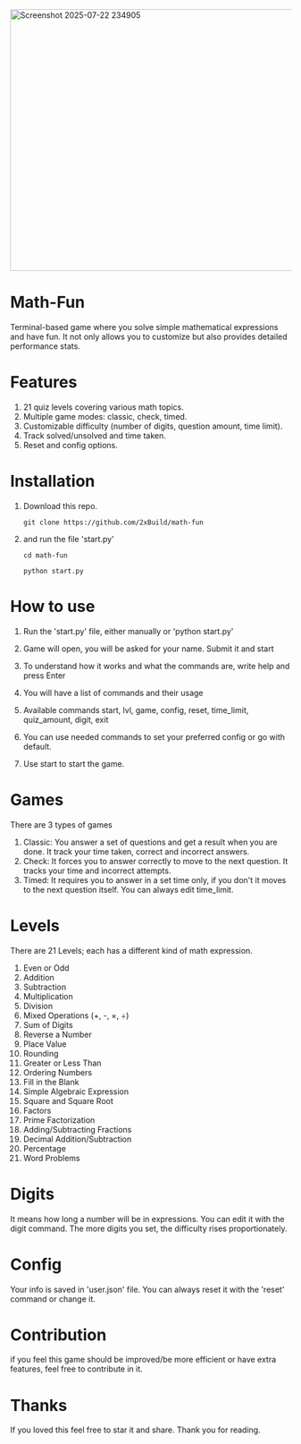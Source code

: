 <img width="1018" height="468" alt="Screenshot 2025-07-22 234905" src="https://github.com/user-attachments/assets/0a28e929-4c8e-41ff-a46e-b5b5b6ecb73f" />

# Math-Fun
Terminal-based game where you solve simple mathematical expressions and have fun. It not only allows you to customize but also provides detailed performance stats.

# Features 
1. 21 quiz levels covering various math topics.
2. Multiple game modes: classic, check, timed.
3. Customizable difficulty (number of digits, question amount, time limit).
4. Track solved/unsolved and time taken.
5. Reset and config options.

# Installation
1. Download this repo.
  
   `git clone https://github.com/2xBuild/math-fun`
  
2. and run the file 'start.py'
   
   `cd math-fun`
   
   `python start.py`


# How to use
1. Run the 'start.py' file, either manually or 'python start.py'
2. Game will open, you will be asked for your name. Submit it and start
3. To understand how it works and what the commands are, write help and press Enter
4. You will have a list of commands and their usage

5. Available commands
start, lvl, game, config, reset, time_limit, quiz_amount, digit, exit

6. You can use needed commands to set your preferred config or go with default.
7. Use start to start the game.

# Games

There are 3 types of games 

1. Classic: You answer a set of questions and get a result when you are done. It track your time taken, correct and incorrect answers.
2. Check: It forces you to answer correctly to move to the next question. It tracks your time and incorrect attempts.
3. Timed: It requires you to answer in a set time only, if you don't it moves to the next question itself. You can always edit time_limit.


# Levels
There are 21 Levels; each has a different kind of math expression.
1. Even or Odd  
2. Addition  
3. Subtraction  
4. Multiplication  
5. Division  
6. Mixed Operations (+, -, ×, ÷)  
7. Sum of Digits 
8. Reverse a Number
9. Place Value
10. Rounding 
11. Greater or Less Than  
12. Ordering Numbers  
13. Fill in the Blank  
14. Simple Algebraic Expression 
15. Square and Square Root  
16. Factors 
17. Prime Factorization 
18. Adding/Subtracting Fractions 
19. Decimal Addition/Subtraction  
20. Percentage  
21. Word Problems

# Digits
It means how long a number will be in expressions. You can edit it with the digit command. The more digits you set, the difficulty rises proportionately.

# Config 
Your info is saved in 'user.json' file. You can always reset it with the 'reset' command or change it.

# Contribution 
if you feel this game should be improved/be more efficient or have extra features, feel free to contribute in it. 

# Thanks 
If you loved this feel free to star it and share. Thank you for reading.

